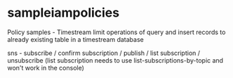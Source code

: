 # sampleiampolicies

Policy samples - Timestream limit operations of query and insert records to already existing table in a timestream database

sns - subscribe / confirm subscription / publish / list subscription / unsubscribe (list subscription needs to use list-subscriptions-by-topic and won't work in the console)
